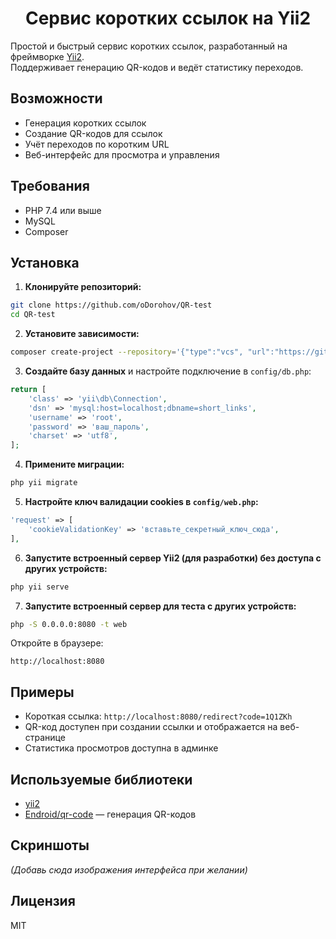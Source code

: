 <p align="center">
    <h1 align="center">Сервис коротких ссылок на Yii2</h1>
</p>

Простой и быстрый сервис коротких ссылок, разработанный на фреймворке [Yii2](https://www.yiiframework.com/).  
Поддерживает генерацию QR-кодов и ведёт статистику переходов.

## Возможности

- Генерация коротких ссылок
- Создание QR-кодов для ссылок
- Учёт переходов по коротким URL
- Веб-интерфейс для просмотра и управления

## Требования

- PHP 7.4 или выше
- MySQL
- Composer

## Установка

1. **Клонируйте репозиторий:**

```bash
git clone https://github.com/oDorohov/QR-test
cd QR-test
```

2. **Установите зависимости:**

```bash
composer create-project --repository='{"type":"vcs", "url":"https://github.com/oDorohov/QR-test"}' odorohov/qr-test my-app --stability=dev
```

3. **Создайте базу данных** и настройте подключение в `config/db.php`:

```php
return [
    'class' => 'yii\db\Connection',
    'dsn' => 'mysql:host=localhost;dbname=short_links',
    'username' => 'root',
    'password' => 'ваш_пароль',
    'charset' => 'utf8',
];
```

4. **Примените миграции:**

```bash
php yii migrate
```

5. **Настройте ключ валидации cookies в `config/web.php`:**

```php
'request' => [
    'cookieValidationKey' => 'вставьте_секретный_ключ_сюда',
],
```

6. **Запустите встроенный сервер Yii2 (для разработки) без доступа с других устройств:**

```bash
php yii serve
```
7. **Запустите встроенный сервер для теста с других устройств:**
```bash
php -S 0.0.0.0:8080 -t web
``` 
Откройте в браузере:

```
http://localhost:8080
```

## Примеры

- Короткая ссылка: `http://localhost:8080/redirect?code=1Q1ZKh`
- QR-код доступен при создании ссылки и отображается на веб-странице
- Статистика просмотров доступна в админке

## Используемые библиотеки

- [yii2](https://github.com/yiisoft/yii2)
- [Endroid/qr-code](https://github.com/endroid/qr-code) — генерация QR-кодов

## Скриншоты

*(Добавь сюда изображения интерфейса при желании)*

## Лицензия

MIT